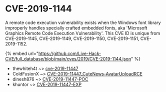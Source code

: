 # CVE-2019-1144

A remote code execution vulnerability exists when the Windows font library improperly handles specially crafted embedded fonts, aka 'Microsoft Graphics Remote Code Execution Vulnerability'. This CVE ID is unique from CVE-2019-1145, CVE-2019-1149, CVE-2019-1150, CVE-2019-1151, CVE-2019-1152.

{% embed url="https://github.com/Live-Hack-CVE/full_database/blob/main/cves/2019/CVE-2019-1144.json" %}


* thewhiteh4t ~> [cve-2019-11447](https://www.alice-snow.ru/2019/database/cve-2019-1144/cve-2019-11447-thewhiteh4t)
* ColdFusionX ~> [CVE-2019-11447_CuteNews-AvatarUploadRCE](https://www.alice-snow.ru/2019/database/cve-2019-1144/cve-2019-11447_cutenews-avataruploadrce-coldfusionx)
* dinesh876 ~> [CVE-2019-11447-POC](https://www.alice-snow.ru/2019/database/cve-2019-1144/cve-2019-11447-poc-dinesh876)
* khuntor ~> [CVE-2019-11447-EXP](https://www.alice-snow.ru/2019/database/cve-2019-1144/cve-2019-11447-exp-khuntor)